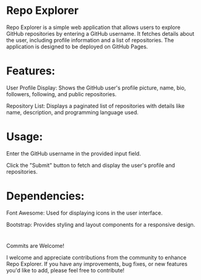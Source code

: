 # Repo Explorer
Repo Explorer is a simple web application that allows users to explore GitHub repositories by entering a GitHub username. It fetches details about the user, including profile information and a list of repositories. The application is designed to be deployed on GitHub Pages.

# Features:
User Profile Display: Shows the GitHub user's profile picture, name, bio, followers, following, and public repositories.

Repository List: Displays a paginated list of repositories with details like name, description, and programming language used.

# Usage:
Enter the GitHub username in the provided input field.

Click the "Submit" button to fetch and display the user's profile and repositories.

# Dependencies:
Font Awesome: Used for displaying icons in the user interface.

Bootstrap: Provides styling and layout components for a responsive design.

#
Commits are Welcome!

I welcome and appreciate contributions from the community to enhance Repo Explorer. 
If you have any improvements, bug fixes, or new features you'd like to add, please feel free to contribute! 
